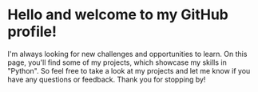 # Hello and welcome to my GitHub profile!

I'm always looking for new challenges and opportunities to learn.
On this page, you'll find some of my projects, which showcase my skills in "Python".
So feel free to take a look at my projects and let me know if you have any questions or feedback.
Thank you for stopping by!
